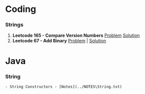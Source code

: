 # Coding

### Strings
1. **Leetcode 165 - Compare Version Numbers**
    [Problem](https://leetcode.com/problems/compare-version-numbers/description/?envType=daily-question&envId=2025-09-23) [Solution](../Coding\Strings\Leetcode_165.java)
2. **Leetcode 67 - Add Binary**
    [Problem](https://leetcode.com/problems/add-binary/) | [Solution](../Coding\Strings\Leetcode_67.java)


# Java
### String 
    - String Constructors - [Notes](../NOTES\String.txt)